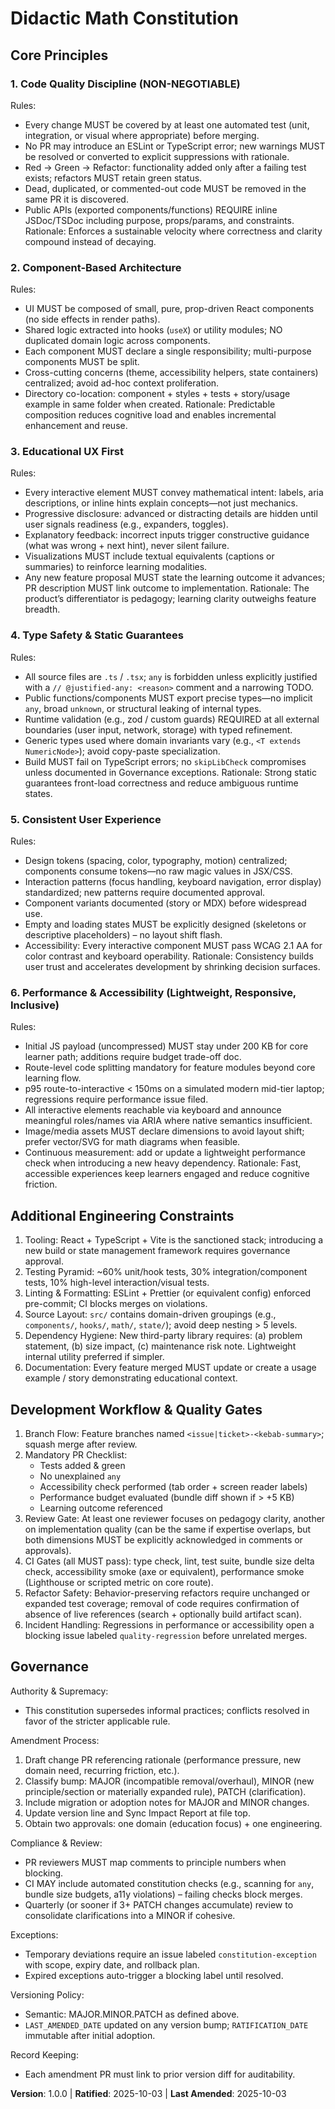 <!--
Sync Impact Report
Version change: (none) → 1.0.0
Modified principles: (initial ratification – none renamed)
Added sections: Core Principles (6), Additional Engineering Constraints, Development Workflow & Quality Gates, Governance
Removed sections: None
Templates requiring updates:
	✅ .specify/templates/plan-template.md (version reference updated)
	✅ .specify/templates/spec-template.md (no direct references – validated)
	✅ .specify/templates/tasks-template.md (no direct references – validated)
Follow-up TODOs: None
-->

# Didactic Math Constitution

## Core Principles

### 1. Code Quality Discipline (NON-NEGOTIABLE)
Rules:
- Every change MUST be covered by at least one automated test (unit, integration, or visual where appropriate) before merging.
- No PR may introduce an ESLint or TypeScript error; new warnings MUST be resolved or converted to explicit suppressions with rationale.
- Red → Green → Refactor: functionality added only after a failing test exists; refactors MUST retain green status.
- Dead, duplicated, or commented-out code MUST be removed in the same PR it is discovered.
- Public APIs (exported components/functions) REQUIRE inline JSDoc/TSDoc including purpose, props/params, and constraints.
Rationale: Enforces a sustainable velocity where correctness and clarity compound instead of decaying.

### 2. Component-Based Architecture
Rules:
- UI MUST be composed of small, pure, prop-driven React components (no side effects in render paths).
- Shared logic extracted into hooks (`useX`) or utility modules; NO duplicated domain logic across components.
- Each component MUST declare a single responsibility; multi-purpose components MUST be split.
- Cross-cutting concerns (theme, accessibility helpers, state containers) centralized; avoid ad-hoc context proliferation.
- Directory co-location: component + styles + tests + story/usage example in same folder when created.
Rationale: Predictable composition reduces cognitive load and enables incremental enhancement and reuse.

### 3. Educational UX First
Rules:
- Every interactive element MUST convey mathematical intent: labels, aria descriptions, or inline hints explain concepts—not just mechanics.
- Progressive disclosure: advanced or distracting details are hidden until user signals readiness (e.g., expanders, toggles).
- Explanatory feedback: incorrect inputs trigger constructive guidance (what was wrong + next hint), never silent failure.
- Visualizations MUST include textual equivalents (captions or summaries) to reinforce learning modalities.
- Any new feature proposal MUST state the learning outcome it advances; PR description MUST link outcome to implementation.
Rationale: The product’s differentiator is pedagogy; learning clarity outweighs feature breadth.

### 4. Type Safety & Static Guarantees
Rules:
- All source files are `.ts` / `.tsx`; `any` is forbidden unless explicitly justified with a `// @justified-any: <reason>` comment and a narrowing TODO.
- Public functions/components MUST export precise types—no implicit `any`, broad `unknown`, or structural leaking of internal types.
- Runtime validation (e.g., zod / custom guards) REQUIRED at all external boundaries (user input, network, storage) with typed refinement.
- Generic types used where domain invariants vary (e.g., `<T extends NumericNode>`); avoid copy-paste specialization.
- Build MUST fail on TypeScript errors; no `skipLibCheck` compromises unless documented in Governance exceptions.
Rationale: Strong static guarantees front-load correctness and reduce ambiguous runtime states.

### 5. Consistent User Experience
Rules:
- Design tokens (spacing, color, typography, motion) centralized; components consume tokens—no raw magic values in JSX/CSS.
- Interaction patterns (focus handling, keyboard navigation, error display) standardized; new patterns require documented approval.
- Component variants documented (story or MDX) before widespread use.
- Empty and loading states MUST be explicitly designed (skeletons or descriptive placeholders) – no layout shift flash.
- Accessibility: Every interactive component MUST pass WCAG 2.1 AA for color contrast and keyboard operability.
Rationale: Consistency builds user trust and accelerates development by shrinking decision surfaces.

### 6. Performance & Accessibility (Lightweight, Responsive, Inclusive)
Rules:
- Initial JS payload (uncompressed) MUST stay under 200 KB for core learner path; additions require budget trade-off doc.
- Route-level code splitting mandatory for feature modules beyond core learning flow.
- p95 route-to-interactive < 150ms on a simulated modern mid-tier laptop; regressions require performance issue filed.
- All interactive elements reachable via keyboard and announce meaningful roles/names via ARIA where native semantics insufficient.
- Image/media assets MUST declare dimensions to avoid layout shift; prefer vector/SVG for math diagrams when feasible.
- Continuous measurement: add or update a lightweight performance check when introducing a new heavy dependency.
Rationale: Fast, accessible experiences keep learners engaged and reduce cognitive friction.

## Additional Engineering Constraints

1. Tooling: React + TypeScript + Vite is the sanctioned stack; introducing a new build or state management framework requires governance approval.
2. Testing Pyramid: ~60% unit/hook tests, 30% integration/component tests, 10% high-level interaction/visual tests.
3. Linting & Formatting: ESLint + Prettier (or equivalent config) enforced pre-commit; CI blocks merges on violations.
4. Source Layout: `src/` contains domain-driven groupings (e.g., `components/`, `hooks/`, `math/`, `state/`); avoid deep nesting > 5 levels.
5. Dependency Hygiene: New third-party library requires: (a) problem statement, (b) size impact, (c) maintenance risk note. Lightweight internal utility preferred if simpler.
6. Documentation: Every feature merged MUST update or create a usage example / story demonstrating educational context.

## Development Workflow & Quality Gates

1. Branch Flow: Feature branches named `<issue|ticket>-<kebab-summary>`; squash merge after review.
2. Mandatory PR Checklist:
	 - Tests added & green
	 - No unexplained `any`
	 - Accessibility check performed (tab order + screen reader labels)
	 - Performance budget evaluated (bundle diff shown if > +5 KB)
	 - Learning outcome referenced
3. Review Gate: At least one reviewer focuses on pedagogy clarity, another on implementation quality (can be the same if expertise overlaps, but both dimensions MUST be explicitly acknowledged in comments or approvals).
4. CI Gates (all MUST pass): type check, lint, test suite, bundle size delta check, accessibility smoke (axe or equivalent), performance smoke (Lighthouse or scripted metric on core route).
5. Refactor Safety: Behavior-preserving refactors require unchanged or expanded test coverage; removal of code requires confirmation of absence of live references (search + optionally build artifact scan).
6. Incident Handling: Regressions in performance or accessibility open a blocking issue labeled `quality-regression` before unrelated merges.

## Governance

Authority & Supremacy:
- This constitution supersedes informal practices; conflicts resolved in favor of the stricter applicable rule.

Amendment Process:
1. Draft change PR referencing rationale (performance pressure, new domain need, recurring friction, etc.).
2. Classify bump: MAJOR (incompatible removal/overhaul), MINOR (new principle/section or materially expanded rule), PATCH (clarification).
3. Include migration or adoption notes for MAJOR and MINOR changes.
4. Update version line and Sync Impact Report at file top.
5. Obtain two approvals: one domain (education focus) + one engineering.

Compliance & Review:
- PR reviewers MUST map comments to principle numbers when blocking.
- CI MAY include automated constitution checks (e.g., scanning for `any`, bundle size budgets, a11y violations) – failing checks block merges.
- Quarterly (or sooner if 3+ PATCH changes accumulate) review to consolidate clarifications into a MINOR if cohesive.

Exceptions:
- Temporary deviations require an issue labeled `constitution-exception` with scope, expiry date, and rollback plan.
- Expired exceptions auto-trigger a blocking label until resolved.

Versioning Policy:
- Semantic: MAJOR.MINOR.PATCH as defined above.
- `LAST_AMENDED_DATE` updated on any version bump; `RATIFICATION_DATE` immutable after initial adoption.

Record Keeping:
- Each amendment PR must link to prior version diff for auditability.

**Version**: 1.0.0 | **Ratified**: 2025-10-03 | **Last Amended**: 2025-10-03